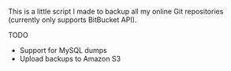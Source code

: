 This is a little script I made to backup all my online Git repositories (currently only supports BitBucket API).

TODO
* Support for MySQL dumps
* Upload backups to Amazon S3
